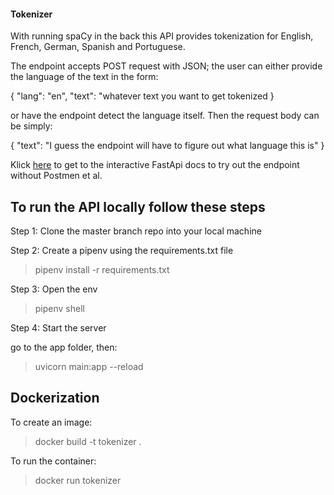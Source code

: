 #### Tokenizer

With running spaCy in the back this API provides tokenization for English, French, German, Spanish and Portuguese. 

The endpoint accepts POST request with JSON; the user can either provide the language of the text in the form:

{ 
"lang": "en",
"text": "whatever text you want to get tokenized
}

or have the endpoint detect the language itself. Then the request body can be simply:

{
"text": "I guess the endpoint will have to figure out what language this is"
}

Klick [here](https://apps.apple.com/us/app/testflight/id899247664) to get to the interactive FastApi docs to try out the endpoint without Postmen et al. 

## To run the API locally follow these steps

Step 1: Clone the master branch repo into your local machine

Step 2: Create a pipenv using the requirements.txt file

> pipenv install -r requirements.txt

Step 3: Open the env

> pipenv shell

Step 4: Start the server

go to the app folder, then: 

> uvicorn main:app --reload

## Dockerization 

To create an image:

> docker build -t tokenizer .

To run the container:

> docker run tokenizer











